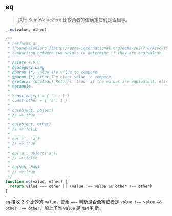 ## eq

> 执行 SameValueZero 比较两者的值确定它们是否相等。

```js
_.eq(value, other)
```

```js
/**
 * Performs a
 * [`SameValueZero`](http://ecma-international.org/ecma-262/7.0/#sec-samevaluezero)
 * comparison between two values to determine if they are equivalent.
 *
 * @since 4.0.0
 * @category Lang
 * @param {*} value The value to compare.
 * @param {*} other The other value to compare.
 * @returns {boolean} Returns `true` if the values are equivalent, else `false`.
 * @example
 *
 * const object = { 'a': 1 }
 * const other = { 'a': 1 }
 *
 * eq(object, object)
 * // => true
 *
 * eq(object, other)
 * // => false
 *
 * eq('a', 'a')
 * // => true
 *
 * eq('a', Object('a'))
 * // => false
 *
 * eq(NaN, NaN)
 * // => true
 */
function eq(value, other) {
  return value === other || (value !== value && other !== other)
}
```

`eq` 接收 2 个比较的 `value`，使用 `===` 判断是否全等或者是 `value !== value && other !== other`，加上了当 `value` 是 `NaN` 判断。
